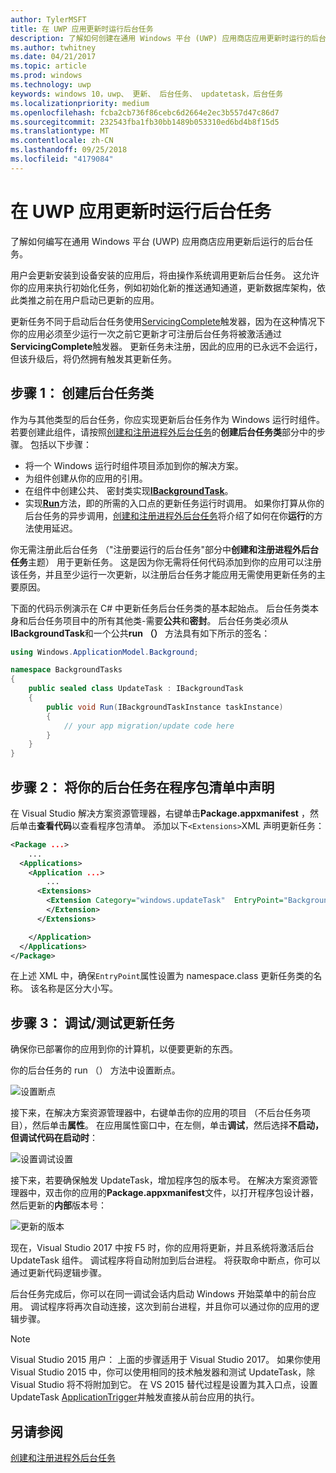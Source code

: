 ```yaml
---
author: TylerMSFT
title: 在 UWP 应用更新时运行后台任务
description: 了解如何创建在通用 Windows 平台 (UWP) 应用商店应用更新时运行的后台任务。
ms.author: twhitney
ms.date: 04/21/2017
ms.topic: article
ms.prod: windows
ms.technology: uwp
keywords: windows 10，uwp、 更新、 后台任务、 updatetask，后台任务
ms.localizationpriority: medium
ms.openlocfilehash: fcba2cb736f86cebc6d2664e2ec3b557d47c86d7
ms.sourcegitcommit: 232543fba1fb30bb1489b053310ed6bd4b8f15d5
ms.translationtype: MT
ms.contentlocale: zh-CN
ms.lasthandoff: 09/25/2018
ms.locfileid: "4179084"
---
```

# <a name="run-a-background-task-when-your-uwp-app-is-updated"></a>在 UWP 应用更新时运行后台任务

了解如何编写在通用 Windows 平台 (UWP) 应用商店应用更新后运行的后台任务。

用户会更新安装到设备安装的应用后，将由操作系统调用更新后台任务。 这允许你的应用来执行初始化任务，例如初始化新的推送通知通道，更新数据库架构，依此类推之前在用户启动已更新的应用。

更新任务不同于启动后台任务使用[ServicingComplete](https://docs.microsoft.com/uwp/api/Windows.ApplicationModel.Background.SystemTriggerType)触发器，因为在这种情况下你的应用必须至少运行一次之前它更新才可注册后台任务将被激活通过**ServicingComplete**触发器。  更新任务未注册，因此的应用的已永远不会运行，但该升级后，将仍然拥有触发其更新任务。

## <a name="step-1-create-the-background-task-class"></a>步骤 1： 创建后台任务类

作为与其他类型的后台任务，你应实现更新后台任务作为 Windows 运行时组件。 若要创建此组件，请按照[创建和注册进程外后台任务](https://docs.microsoft.com/windows/uwp/launch-resume/create-and-register-a-background-task)的**创建后台任务类**部分中的步骤。 包括以下步骤：

- 将一个 Windows 运行时组件项目添加到你的解决方案。
- 为组件创建从你的应用的引用。
- 在组件中创建公共、 密封类实现[**IBackgroundTask**](https://msdn.microsoft.com/library/windows/apps/br224794)。
- 实现[**Run**](https://msdn.microsoft.com/library/windows/apps/br224811)方法，即的所需的入口点的更新任务运行时调用。 如果你打算从你的后台任务的异步调用，[创建和注册进程外后台任务](https://docs.microsoft.com/windows/uwp/launch-resume/create-and-register-a-background-task)将介绍了如何在你**运行**的方法使用延迟。

你无需注册此后台任务 （"注册要运行的后台任务"部分中**创建和注册进程外后台任务**主题） 用于更新任务。 这是因为你无需将任何代码添加到你的应用可以注册该任务，并且至少运行一次更新，以注册后台任务才能应用无需使用更新任务的主要原因。

下面的代码示例演示在 C# 中更新任务后台任务类的基本起始点。 后台任务类本身和后台任务项目中的所有其他类-需要**公共**和**密封**。 后台任务类必须从**IBackgroundTask**和一个公共**run （）** 方法具有如下所示的签名：

```cs
using Windows.ApplicationModel.Background;

namespace BackgroundTasks
{
    public sealed class UpdateTask : IBackgroundTask
    {
        public void Run(IBackgroundTaskInstance taskInstance)
        {
            // your app migration/update code here
        }
    }
}
```

## <a name="step-2-declare-your-background-task-in-the-package-manifest"></a>步骤 2： 将你的后台任务在程序包清单中声明

在 Visual Studio 解决方案资源管理器，右键单击**Package.appxmanifest** ，然后单击**查看代码**以查看程序包清单。 添加以下`<Extensions>`XML 声明更新任务：

```XML
<Package ...>
    ...
  <Applications>  
    <Application ...>  
        ...
      <Extensions>  
        <Extension Category="windows.updateTask"  EntryPoint="BackgroundTasks.UpdateTask">  
        </Extension>  
      </Extensions>

    </Application>  
  </Applications>  
</Package>
```

在上述 XML 中，确保`EntryPoint`属性设置为 namespace.class 更新任务类的名称。 该名称是区分大小写。

## <a name="step-3-debugtest-your-update-task"></a>步骤 3： 调试/测试更新任务

确保你已部署你的应用到你的计算机，以便要更新的东西。

你的后台任务的 run （） 方法中设置断点。

![设置断点](images/run-func-breakpoint.png)

接下来，在解决方案资源管理器中，右键单击你的应用的项目 （不后台任务项目），然后单击**属性**。 在应用属性窗口中，在左侧，单击**调试**，然后选择**不启动，但调试代码在启动时**：

![设置调试设置](images/do-not-launch-but-debug.png)

接下来，若要确保触发 UpdateTask，增加程序包的版本号。 在解决方案资源管理器中，双击你的应用的**Package.appxmanifest**文件，以打开程序包设计器，然后更新的**内部**版本号：

![更新的版本](images/bump-version.png)

现在，Visual Studio 2017 中按 F5 时，你的应用将更新，并且系统将激活后台 UpdateTask 组件。 调试程序将自动附加到后台进程。 将获取命中断点，你可以通过更新代码逻辑步骤。

后台任务完成后，你可以在同一调试会话内启动 Windows 开始菜单中的前台应用。 调试程序将再次自动连接，这次到前台进程，并且你可以通过你的应用的逻辑步骤。

> [!NOTE]
> Visual Studio 2015 用户： 上面的步骤适用于 Visual Studio 2017。 如果你使用 Visual Studio 2015 中，你可以使用相同的技术触发器和测试 UpdateTask，除 Visual Studio 将不将附加到它。 在 VS 2015 替代过程是设置为其入口点，设置 UpdateTask [ApplicationTrigger](https://docs.microsoft.com/windows/uwp/launch-resume/trigger-background-task-from-app)并触发直接从前台应用的执行。

## <a name="see-also"></a>另请参阅

[创建和注册进程外后台任务](https://docs.microsoft.com/windows/uwp/launch-resume/create-and-register-a-background-task)
